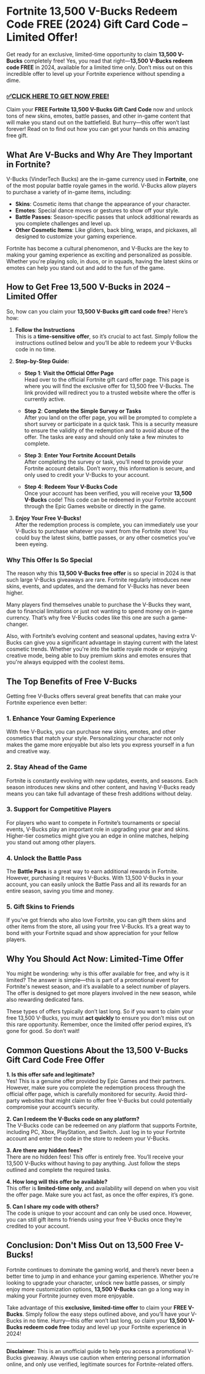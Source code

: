 # Fortnite 13,500 V-Bucks Redeem Code FREE (2024) Gift Card Code – Limited Offer!

Get ready for an exclusive, limited-time opportunity to claim **13,500 V-Bucks** completely free! Yes, you read that right—**13,500 V-Bucks redeem code FREE** in 2024, available for a limited time only. Don’t miss out on this incredible offer to level up your Fortnite experience without spending a dime.

### [✅CLICK HERE TO GET NOW FREE!](https://www.fpo.go.th/main/fpo/media/FPO/allgifttodayfree.html)

Claim your **FREE Fortnite 13,500 V-Bucks Gift Card Code** now and unlock tons of new skins, emotes, battle passes, and other in-game content that will make you stand out on the battlefield. But hurry—this offer won’t last forever! Read on to find out how you can get your hands on this amazing free gift.

## What Are V-Bucks and Why Are They Important in Fortnite?

V-Bucks (VinderTech Bucks) are the in-game currency used in **Fortnite**, one of the most popular battle royale games in the world. V-Bucks allow players to purchase a variety of in-game items, including:

- **Skins**: Cosmetic items that change the appearance of your character.
- **Emotes**: Special dance moves or gestures to show off your style.
- **Battle Passes**: Season-specific passes that unlock additional rewards as you complete challenges and level up.
- **Other Cosmetic Items**: Like gliders, back bling, wraps, and pickaxes, all designed to customize your gaming experience.

Fortnite has become a cultural phenomenon, and V-Bucks are the key to making your gaming experience as exciting and personalized as possible. Whether you're playing solo, in duos, or in squads, having the latest skins or emotes can help you stand out and add to the fun of the game. 

## How to Get Free 13,500 V-Bucks in 2024 – Limited Offer

So, how can you claim your **13,500 V-Bucks gift card code free**? Here’s how:

1. **Follow the Instructions**  
   This is a **time-sensitive offer**, so it’s crucial to act fast. Simply follow the instructions outlined below and you’ll be able to redeem your V-Bucks code in no time.

2. **Step-by-Step Guide:**

   - **Step 1**: **Visit the Official Offer Page**  
     Head over to the official Fortnite gift card offer page. This page is where you will find the exclusive offer for 13,500 free V-Bucks. The link provided will redirect you to a trusted website where the offer is currently active.
   
   - **Step 2**: **Complete the Simple Survey or Tasks**  
     After you land on the offer page, you will be prompted to complete a short survey or participate in a quick task. This is a security measure to ensure the validity of the redemption and to avoid abuse of the offer. The tasks are easy and should only take a few minutes to complete.
   
   - **Step 3**: **Enter Your Fortnite Account Details**  
     After completing the survey or task, you’ll need to provide your Fortnite account details. Don’t worry, this information is secure, and only used to credit your V-Bucks to your account.
   
   - **Step 4**: **Redeem Your V-Bucks Code**  
     Once your account has been verified, you will receive your **13,500 V-Bucks** code! This code can be redeemed in your Fortnite account through the Epic Games website or directly in the game.

3. **Enjoy Your Free V-Bucks!**  
   After the redemption process is complete, you can immediately use your V-Bucks to purchase whatever you want from the Fortnite store! You could buy the latest skins, battle passes, or any other cosmetics you’ve been eyeing.

### Why This Offer Is So Special

The reason why this **13,500 V-Bucks free offer** is so special in 2024 is that such large V-Bucks giveaways are rare. Fortnite regularly introduces new skins, events, and updates, and the demand for V-Bucks has never been higher. 

Many players find themselves unable to purchase the V-Bucks they want, due to financial limitations or just not wanting to spend money on in-game currency. That’s why free V-Bucks codes like this one are such a game-changer. 

Also, with Fortnite’s evolving content and seasonal updates, having extra V-Bucks can give you a significant advantage in staying current with the latest cosmetic trends. Whether you're into the battle royale mode or enjoying creative mode, being able to buy premium skins and emotes ensures that you're always equipped with the coolest items.

## The Top Benefits of Free V-Bucks

Getting free V-Bucks offers several great benefits that can make your Fortnite experience even better:

### 1. **Enhance Your Gaming Experience**
With free V-Bucks, you can purchase new skins, emotes, and other cosmetics that match your style. Personalizing your character not only makes the game more enjoyable but also lets you express yourself in a fun and creative way.

### 2. **Stay Ahead of the Game**
Fortnite is constantly evolving with new updates, events, and seasons. Each season introduces new skins and other content, and having V-Bucks ready means you can take full advantage of these fresh additions without delay.

### 3. **Support for Competitive Players**
For players who want to compete in Fortnite’s tournaments or special events, V-Bucks play an important role in upgrading your gear and skins. Higher-tier cosmetics might give you an edge in online matches, helping you stand out among other players.

### 4. **Unlock the Battle Pass**
The **Battle Pass** is a great way to earn additional rewards in Fortnite. However, purchasing it requires V-Bucks. With 13,500 V-Bucks in your account, you can easily unlock the Battle Pass and all its rewards for an entire season, saving you time and money.

### 5. **Gift Skins to Friends**
If you’ve got friends who also love Fortnite, you can gift them skins and other items from the store, all using your free V-Bucks. It’s a great way to bond with your Fortnite squad and show appreciation for your fellow players.

## Why You Should Act Now: Limited-Time Offer

You might be wondering: why is this offer available for free, and why is it limited? The answer is simple—this is part of a promotional event for Fortnite's newest season, and it’s available to a select number of players. The offer is designed to get more players involved in the new season, while also rewarding dedicated fans.

These types of offers typically don’t last long. So if you want to claim your free 13,500 V-Bucks, you must **act quickly** to ensure you don’t miss out on this rare opportunity. Remember, once the limited offer period expires, it’s gone for good. So don’t wait!

## Common Questions About the 13,500 V-Bucks Gift Card Code Free Offer

**1. Is this offer safe and legitimate?**  
Yes! This is a genuine offer provided by Epic Games and their partners. However, make sure you complete the redemption process through the official offer page, which is carefully monitored for security. Avoid third-party websites that might claim to offer free V-Bucks but could potentially compromise your account’s security.

**2. Can I redeem the V-Bucks code on any platform?**  
The V-Bucks code can be redeemed on any platform that supports Fortnite, including PC, Xbox, PlayStation, and Switch. Just log in to your Fortnite account and enter the code in the store to redeem your V-Bucks.

**3. Are there any hidden fees?**  
There are no hidden fees! This offer is entirely free. You’ll receive your 13,500 V-Bucks without having to pay anything. Just follow the steps outlined and complete the required tasks.

**4. How long will this offer be available?**  
This offer is **limited-time only**, and availability will depend on when you visit the offer page. Make sure you act fast, as once the offer expires, it’s gone.

**5. Can I share my code with others?**  
The code is unique to your account and can only be used once. However, you can still gift items to friends using your free V-Bucks once they’re credited to your account.

## Conclusion: Don't Miss Out on 13,500 Free V-Bucks!

Fortnite continues to dominate the gaming world, and there’s never been a better time to jump in and enhance your gaming experience. Whether you're looking to upgrade your character, unlock new battle passes, or simply enjoy more customization options, **13,500 V-Bucks** can go a long way in making your Fortnite journey even more enjoyable.

Take advantage of this **exclusive, limited-time offer** to claim your **FREE V-Bucks**. Simply follow the easy steps outlined above, and you’ll have your V-Bucks in no time. Hurry—this offer won’t last long, so claim your **13,500 V-Bucks redeem code free** today and level up your Fortnite experience in 2024!

---

**Disclaimer**: This is an unofficial guide to help you access a promotional V-Bucks giveaway. Always use caution when entering personal information online, and only use verified, legitimate sources for Fortnite-related offers.
